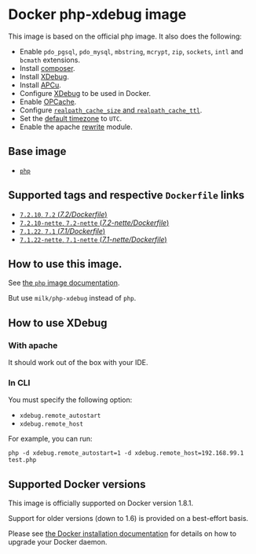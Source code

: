 # Docker php-xdebug image

This image is based on the official php image.
It also does the following:
* Enable `pdo_pgsql`, `pdo_mysql`, `mbstring`, `mcrypt`, `zip`, `sockets`, `intl` and `bcmath` extensions.
* Install [composer](https://getcomposer.org/).
* Install [XDebug](https://xdebug.org/).
* Install [APCu](http://php.net/manual/en/book.apcu.php).
* Configure [XDebug](https://xdebug.org/) to be used in Docker.
* Enable [OPCache](http://php.net/manual/en/book.opcache.php).
* Configure [`realpath_cache_size` and `realpath_cache_ttl`](http://php.net/manual/en/ini.core.php#ini.sect.performance).
* Set the [default timezone](http://php.net/manual/en/datetime.configuration.php#ini.date.timezone) to `UTC`.
* Enable the apache [rewrite](http://httpd.apache.org/docs/current/mod/mod_rewrite.html) module.

## Base image

* [`php`](https://hub.docker.com/_/php/)

## Supported tags and respective `Dockerfile` links

* [`7.2.10`, `7.2` (*7.2/Dockerfile*)](https://github.com/krouma/docker-php-xdebug/blob/master/7.2/Dockerfile)
* [`7.2.10-nette`, `7.2-nette` (*7.2-nette/Dockerfile*)](https://github.com/krouma/docker-php-xdebug/blob/master/7.2-nette/Dockerfile)
* [`7.1.22`, `7.1` (*7.1/Dockerfile*)](https://github.com/krouma/docker-php-xdebug/blob/master/7.1/Dockerfile)
* [`7.1.22-nette`, `7.1-nette` (*7.1-nette/Dockerfile*)](https://github.com/krouma/docker-php-xdebug/blob/master/7.1-nette/Dockerfile)

## How to use this image.

See [the `php` image documentation](https://hub.docker.com/_/php/).

But use `milk/php-xdebug` instead of `php`.

## How to use XDebug

### With apache

It should work out of the box with your IDE.

### In CLI

You must specify the following option:
* `xdebug.remote_autostart`
* `xdebug.remote_host`

For example, you can run:
```
php -d xdebug.remote_autostart=1 -d xdebug.remote_host=192.168.99.1 test.php
```

## Supported Docker versions

This image is officially supported on Docker version 1.8.1.

Support for older versions (down to 1.6) is provided on a best-effort basis.

Please see [the Docker installation documentation](https://docs.docker.com/installation/) for details on how to upgrade your Docker daemon.

